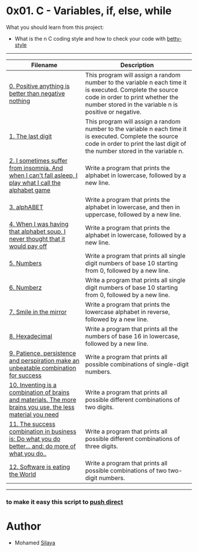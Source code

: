# 0x01. C - Variables, if, else, while
What you should learn from this project:

- What is the n C coding style and how to check your code with [betty-style](https://github.com/holbertonschool/Betty)
----
|Filename |Description|
|-----|-----|
|[0. Positive anything is better than negative nothing](https://github.com/Mohamed-Silaya/alx-low_level_programming/blob/main/0x01-variables_if_else_while/0-positive_or_negative.c)|This program will assign a random number to the variable n each time it is executed. Complete the source code in order to print whether the number stored in the variable n is positive or negative.|
|[1. The last digit](https://github.com/Mohamed-Silaya/alx-low_level_programming/blob/main/0x01-variables_if_else_while/1-last_digit.c)|This program will assign a random number to the variable n each time it is executed. Complete the source code in order to print the last digit of the number stored in the variable n.|
|[2. I sometimes suffer from insomnia. And when I can't fall asleep, I play what I call the alphabet game](https://github.com/Mohamed-Silaya/alx-low_level_programming/blob/main/0x01-variables_if_else_while/2-print_alphabet.c)|Write a program that prints the alphabet in lowercase, followed by a new line.|
|[3. alphABET](https://github.com/Mohamed-Silaya/alx-low_level_programming/blob/main/0x01-variables_if_else_while/3-print_alphabets.c)|Write a program that prints the alphabet in lowercase, and then in uppercase, followed by a new line.|
|[4. When I was having that alphabet soup, I never thought that it would pay off](https://github.com/Mohamed-Silaya/alxlow_level_programming/blob/main/0x01variables_if_else_while/4-print_alphabt.c)|Write a program that prints the alphabet in lowercase, followed by a new line.|
|[5. Numbers](https://github.com/Mohamed-Silaya/alx-low_level_programming/blob/main/0x01-variables_if_else_while/5-print_numbers.c)|Write a program that prints all single digit numbers of base 10 starting from 0, followed by a new line.|
|[6. Numberz](https://github.com/Mohamed-Silaya/alx-low_level_programming/blob/main/0x01-variables_if_else_while/6-print_numberz.c)|Write a program that prints all single digit numbers of base 10 starting from 0, followed by a new line.|
|[7. Smile in the mirror](https://github.com/Mohamed-Silaya/alx-low_level_programming/blob/main/0x01-variables_if_else_while/7-print_tebahpla.c)|Write a program that prints the lowercase alphabet in reverse, followed by a new line.|
|[8. Hexadecimal](https://github.com/Mohamed-Silaya/alx-low_level_programming/blob/main/0x01-variables_if_else_while/8-print_base16.c)|Write a program that prints all the numbers of base 16 in lowercase, followed by a new line.|
|[9. Patience, persistence and perspiration make an unbeatable combination for success](https://github.com/Mohamed-Silaya/alx-low_level_programming/blob/main/0x01-variables_if_else_while/9-print_comb.c)|Write a program that prints all possible combinations of single-digit numbers.|
|[10. Inventing is a combination of brains and materials. The more brains you use, the less material you need](https://github.com/Mohamed-Silaya/alx-low_level_programming/blob/main/0x01-variables_if_else_while/100-print_comb3.c)|Write a program that prints all possible different combinations of two digits.|
|[11. The success combination in business is: Do what you do better... and: do more of what you do..](https://github.com/Mohamed-Silaya/alx-low_level_programming/blob/main/0x01-variables_if_else_while/101-print_comb4.c)|Write a program that prints all possible different combinations of three digits.|
|[12. Software is eating the World](https://github.com/Mohamed-Silaya/alx-low_level_programming/blob/main/0x01-variables_if_else_while/102-print_comb5.c)|Write a program that prints all possible combinations of two two-digit numbers.|
----
### to make it easy this script to [push direct](https://github.com/Mohamed-Silaya/alx-low_level_programming/blob/main/0x01-variables_if_else_while/555-giit)
# Author
- Mohamed [Silaya](https://github.com/Mohamed-Silaya)
